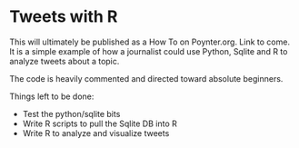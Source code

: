 Tweets with R
=============

This will ultimately be published as a How To on Poynter.org. Link to come. It is a simple example of how a journalist could use Python, Sqlite and R to analyze tweets about a topic.

The code is heavily commented and directed toward absolute beginners.

Things left to be done:

* Test the python/sqlite bits
* Write R scripts to pull the Sqlite DB into R
* Write R to analyze and visualize tweets
